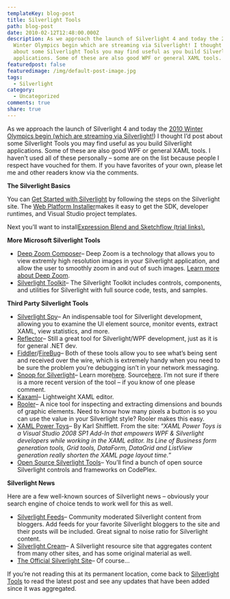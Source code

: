 ```yaml
---
templateKey: blog-post
title: Silverlight Tools
path: blog-post
date: 2010-02-12T12:48:00.000Z
description: As we approach the launch of Silverlight 4 and today the 2010
  Winter Olympics begin which are streaming via Silverlight! I thought I’d post
  about some Silverlight Tools you may find useful as you build Silverlight
  applications. Some of these are also good WPF or general XAML tools.
featuredpost: false
featuredimage: /img/default-post-image.jpg
tags:
  - Silverlight
category:
  - Uncategorized
comments: true
share: true
---
```

As we approach the launch of Silverlight 4 and today the [2010 Winter Olympics begin (which are streaming via Silverlight!](http://news.softpedia.com/news/Silverlight-MSN-Bing-in-the-Online-Event-the-Winter-Olympics-2010-134450.shtml)) I thought I’d post about some Silverlight Tools you may find useful as you build Silverlight applications. Some of these are also good WPF or general XAML tools. I haven’t used all of these personally – some are on the list because people I respect have vouched for them. If you have favorites of your own, please let me and other readers know via the comments.

**The Silverlight Basics**

You can [Get Started with Silverlight](http://silverlight.net/getstarted) by following the steps on the Silverlight site. The [Web Platform Installer](http://www.microsoft.com/web/gallery/install.aspx?appsxml=&appid=VWD;Silverlight3Tools;SilverlightToolkit;RIAServices)makes it easy to get the SDK, developer runtimes, and Visual Studio project templates.

Next you’ll want to install[Expression Blend and Sketchflow (trial links).](http://www.microsoft.com/downloads/details.aspx?FamilyID=e82db5e2-7106-419e-80b0-65cce89f06bb&displaylang=en)



**More Microsoft Silverlight Tools**

* [Deep Zoom Composer](http://go.microsoft.com/fwlink/?LinkID=157112)– Deep Zoom is a technology that allows you to view extremly high resolution images in your Silverlight application, and allow the user to smoothly zoom in and out of such images. [Learn more about Deep Zoom](http://msdn.microsoft.com/en-us/library/cc645050%28VS.95%29.aspx).
* [Silverlight Toolkit](http://go.microsoft.com/fwlink/?LinkId=167914)– The Silverlight Toolkit includes controls, components, and utilities for Silverlight with full source code, tests, and samples.

**Third Party Silverlight Tools**

* [Silverlight Spy](http://firstfloorsoftware.com/silverlightspy)– An indispensable tool for Silverlight development, allowing you to examine the UI element source, monitor events, extract XAML, view statistics, and more.
* [Reflector](http://www.red-gate.com/products/reflector)– Still a great tool for Silverlight/WPF development, just as it is for general .NET dev.
* [Fiddler](http://www.fiddler2.com/fiddler2)/[FireBug](http://getfirebug.com/)– Both of these tools allow you to see what’s being sent and received over the wire, which is extremely handy when you need to be sure the problem you’re debugging isn’t in your network messaging.
* [Snoop for Silverlight](http://jaimersamples.members.winisp.net/silverlight/10/snoopsample/default.html)– Learn more[here](http://blogs.msdn.com/jaimer/archive/2007/05/17/early-version-of-snoop-for-silverlight-1-0.aspx). Source[here](http://jaimersamples.members.winisp.net/silverlight/10/snoopsample.zip). I’m not sure if there is a more recent version of the tool – if you know of one please comment.
* [Kaxaml](http://www.kaxaml.com/)– Lightweight XAML editor.
* [Rooler](http://blois.us/Rooler)– A nice tool for inspecting and extracting dimensions and bounds of graphic elements. Need to know how many pixels a button is so you can use the value in your Silverlight style? Rooler makes this easy.
* [XAML Power Toys](http://karlshifflett.wordpress.com/xaml-power-toys)– By Karl Shifflett. From the site: “*XAML Power Toys is a Visual Studio 2008 SP1 Add-In that empowers WPF & Silverlight developers while working in the XAML editor. Its Line of Business form generation tools, Grid tools, DataForm, DataGrid and ListView generation really shorten the XAML page layout time.*”
* [Open Source Silverlight Tools](http://www.codeplex.com/site/search?projectSearchText=silverlight)– You’ll find a bunch of open source Silverlight controls and frameworks on CodePlex.

**Silverlight News**

Here are a few well-known sources of Silverlight news – obviously your search engine of choice tends to work well for this as well.

* [Silverlight Feeds](http://silverlightfeeds.com/)– Community moderated Silverlight content from bloggers. Add feeds for your favorite Silverlight bloggers to the site and their posts will be included. Great signal to noise ratio for Silverlight content.
* [Silverlight Cream](http://www.silverlightcream.com/)– A Silverlight resource site that aggregates content from many other sites, and has some original material as well.
* [The Official Silverlight Site](http://silverlight.net/)– Of course…



If you’re not reading this at its permanent location, come back to [Silverlight Tools](/silverlight-tools) to read the latest post and see any updates that have been added since it was aggregated.